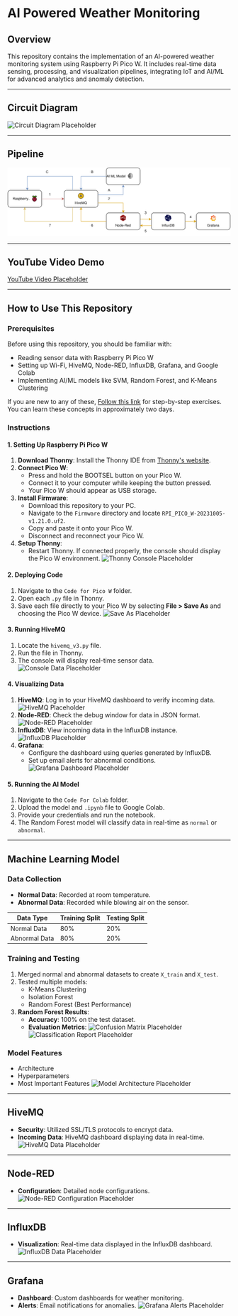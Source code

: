 # AI Powered Weather Monitoring

## Overview
This repository contains the implementation of an AI-powered weather monitoring system using Raspberry Pi Pico W. It includes real-time data sensing, processing, and visualization pipelines, integrating IoT and AI/ML for advanced analytics and anomaly detection.

---

## Circuit Diagram

![Circuit Diagram Placeholder](circuit_diagram_placeholder.svg)

---

## Pipeline

![Weather Monitoring Flow](weather_monitor_flow.svg)

---

## YouTube Video Demo

[YouTube Video Placeholder](youtube_video_placeholder.svg)

---

## How to Use This Repository

### Prerequisites
Before using this repository, you should be familiar with:
- Reading sensor data with Raspberry Pi Pico W
- Setting up Wi-Fi, HiveMQ, Node-RED, InfluxDB, Grafana, and Google Colab
- Implementing AI/ML models like SVM, Random Forest, and K-Means Clustering

If you are new to any of these, [Follow this link](placeholder_link) for step-by-step exercises. You can learn these concepts in approximately two days.

### Instructions

#### 1. Setting Up Raspberry Pi Pico W
1. **Download Thonny**: Install the Thonny IDE from [Thonny's website](https://thonny.org/).
2. **Connect Pico W**:
   - Press and hold the BOOTSEL button on your Pico W.
   - Connect it to your computer while keeping the button pressed.
   - Your Pico W should appear as USB storage.
3. **Install Firmware**:
   - Download this repository to your PC.
   - Navigate to the `Firmware` directory and locate `RPI_PICO_W-20231005-v1.21.0.uf2`.
   - Copy and paste it onto your Pico W.
   - Disconnect and reconnect your Pico W.
4. **Setup Thonny**:
   - Restart Thonny. If connected properly, the console should display the Pico W environment. ![Thonny Console Placeholder](thonny_console_placeholder.png)

#### 2. Deploying Code
1. Navigate to the `Code for Pico W` folder.
2. Open each `.py` file in Thonny.
3. Save each file directly to your Pico W by selecting **File > Save As** and choosing the Pico W device. ![Save As Placeholder](save_as_placeholder.png)

#### 3. Running HiveMQ
1. Locate the `hivemq_v3.py` file.
2. Run the file in Thonny.
3. The console will display real-time sensor data.![Console Data Placeholder](console_data_placeholder.png)

#### 4. Visualizing Data
1. **HiveMQ**: Log in to your HiveMQ dashboard to verify incoming data. ![HiveMQ Placeholder](hivemq_placeholder.png)
2. **Node-RED**: Check the debug window for data in JSON format. ![Node-RED Placeholder](nodered_placeholder.png)
3. **InfluxDB**: View incoming data in the InfluxDB instance. ![InfluxDB Placeholder](influxdb_placeholder.png)
4. **Grafana**:
   - Configure the dashboard using queries generated by InfluxDB.
   - Set up email alerts for abnormal conditions. ![Grafana Dashboard Placeholder](grafana_dashboard_placeholder.png)

#### 5. Running the AI Model
1. Navigate to the `Code For Colab` folder.
2. Upload the model and `.ipynb` file to Google Colab.
3. Provide your credentials and run the notebook.
4. The Random Forest model will classify data in real-time as `normal` or `abnormal`.

---

## Machine Learning Model

### Data Collection
- **Normal Data**: Recorded at room temperature.
- **Abnormal Data**: Recorded while blowing air on the sensor.

| Data Type      | Training Split | Testing Split |
|----------------|----------------|---------------|
| Normal Data    | 80%            | 20%           |
| Abnormal Data  | 80%            | 20%           |

### Training and Testing
1. Merged normal and abnormal datasets to create `X_train` and `X_test`.
2. Tested multiple models:
   - K-Means Clustering
   - Isolation Forest
   - Random Forest (Best Performance)
3. **Random Forest Results**:
   - **Accuracy**: 100% on the test dataset.
   - **Evaluation Metrics**: ![Confusion Matrix Placeholder](confusion_matrix_placeholder.png) ![Classification Report Placeholder](classification_report_placeholder.png)

### Model Features
- Architecture
- Hyperparameters
- Most Important Features
![Model Architecture Placeholder](model_architecture_placeholder.png)

---

## HiveMQ

- **Security**: Utilized SSL/TLS protocols to encrypt data.
- **Incoming Data**: HiveMQ dashboard displaying data in real-time. ![HiveMQ Data Placeholder](hivemq_data_placeholder.png)

---

## Node-RED

- **Configuration**: Detailed node configurations.
![Node-RED Configuration Placeholder](nodered_configuration_placeholder.png)

---

## InfluxDB

- **Visualization**: Real-time data displayed in the InfluxDB dashboard.
![InfluxDB Data Placeholder](influxdb_data_placeholder.png)

---

## Grafana

- **Dashboard**: Custom dashboards for weather monitoring.
- **Alerts**: Email notifications for anomalies.
![Grafana Alerts Placeholder](grafana_alerts_placeholder.png)

